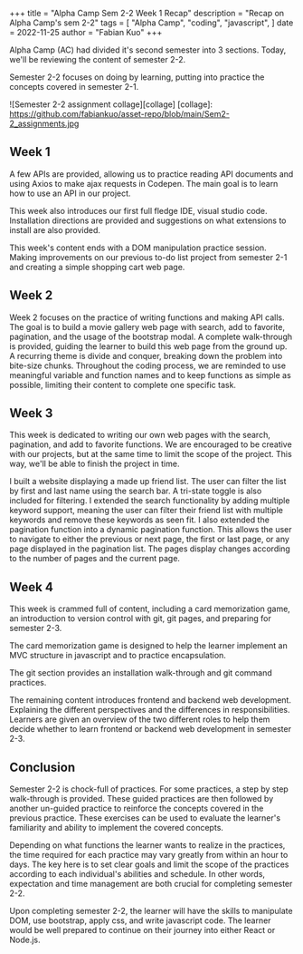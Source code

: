 +++
title = "Alpha Camp Sem 2-2 Week 1 Recap"
description = "Recap on Alpha Camp's sem 2-2"
tags = [
    "Alpha Camp",
    "coding",
    "javascript",
]
date = 2022-11-25
author = "Fabian Kuo"
+++

Alpha Camp (AC) had divided it's second semester into 3 sections. Today, we'll be reviewing the content of semester 2-2.

Semester 2-2 focuses on doing by learning, putting into practice the concepts covered in semester 2-1.

![Semester 2-2 assignment collage][collage]
[collage]: https://github.com/fabiankuo/asset-repo/blob/main/Sem2-2_assignments.jpg

## Week 1

A few APIs are provided, allowing us to practice reading API documents and using Axios to make ajax requests in Codepen. The main goal is to learn how to use an API in our project.

This week also introduces our first full fledge IDE, visual studio code. Installation directions are provided and suggestions on what extensions to install are also provided.

This week's content ends with a DOM manipulation practice session. Making improvements on our previous to-do list project from semester 2-1 and creating a simple shopping cart web page.

## Week 2

Week 2 focuses on the practice of writing functions and making API calls. The goal is to build a movie gallery web page with search, add to favorite, pagination, and the usage of the bootstrap modal. A complete walk-through is provided, guiding the learner to build this web page from the ground up. A recurring theme is divide and conquer, breaking down the problem into bite-size chunks. Throughout the coding process, we are reminded to use meaningful variable and function names and to keep functions as simple as possible, limiting their content to complete one specific task.

## Week 3

This week is dedicated to writing our own web pages with the search, pagination, and add to favorite functions. We are encouraged to be creative with our projects, but at the same time to limit the scope of the project. This way, we'll be able to finish the project in time.

I built a website displaying a made up friend list. The user can filter the list by first and last name using the search bar. A tri-state toggle is also included for filtering. I extended the search functionality by adding multiple keyword support, meaning the user can filter their friend list with multiple keywords and remove these keywords as seen fit. I also extended the pagination function into a dynamic pagination function. This allows the user to navigate to either the previous or next page, the first or last page, or any page displayed in the pagination list. The pages display changes according to the number of pages and the current page.

## Week 4

This week is crammed full of content, including a card memorization game, an introduction to version control with git, git pages, and preparing for semester 2-3.

The card memorization game is designed to help the learner implement an MVC structure in javascript and to practice encapsulation.

The git section provides an installation walk-through and git command practices.

The remaining content introduces frontend and backend web development. Explaining the different perspectives and the differences in responsibilities. Learners are given an overview of the two different roles to help them decide whether to learn frontend or backend web development in semester 2-3.

## Conclusion

Semester 2-2 is chock-full of practices. For some practices, a step by step walk-through is provided. These guided practices are then followed by another un-guided practice to reinforce the concepts covered in the previous practice. These exercises can be used to evaluate the learner's familiarity and ability to implement the covered concepts.

Depending on what functions the learner wants to realize in the practices, the time required for each practice may vary greatly from within an hour to days. The key here is to set clear goals and limit the scope of the practices according to each individual's abilities and schedule. In other words, expectation and time management are both crucial for completing semester 2-2.

Upon completing semester 2-2, the learner will have the skills to manipulate DOM, use bootstrap, apply css, and write javascript code. The learner would be well prepared to continue on their journey into either React or Node.js.
